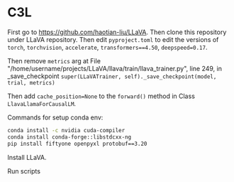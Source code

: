 # C3L

First go to https://github.com/haotian-liu/LLaVA.
Then clone this repository under LLaVA repository.
Then edit `pyproject.toml` to edit the versions of `torch`, `torchvision`, `accelerate`, `transformers==4.50`, `deepspeed=0.17`.

Then remove `metrics` arg at File "/home/username/projects/LLaVA/llava/train/llava_trainer.py", line 249, in \_save_checkpoint
`super(LLaVATrainer, self)._save_checkpoint(model, trial, metrics)`

Then add `cache_position=None` to the `forward()` method in Class `LlavaLlamaForCausalLM`.

Commands for setup conda env:

```bash
conda install -c nvidia cuda-compiler
conda install conda-forge::libstdcxx-ng
pip install fiftyone openpyxl protobuf==3.20
```

Install LLaVA.

Run scripts
